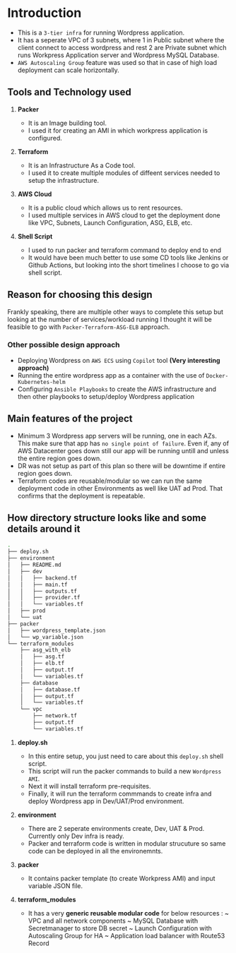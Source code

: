 # Introduction

- This is a `3-tier infra` for running Wordpress application.
- It has a seperate VPC of 3 subnets, where 1 in Public subnet where the client connect to access wordpress and rest 2 are Private subnet which runs Workpress Application server and Wordpress MySQL Database.
- `AWS Autoscaling Group` feature was used so that in case of high load deployment can scale horizontally.

## Tools and Technology used 

1. **Packer**
    - It is an Image building tool.
    - I used it for creating an AMI in which workpress application is configured.

2. **Terraform**
    - It is an Infrastructure As a Code tool.
    - I used it to create multiple modules of diffeent services needed to setup the infrastructure.

3. **AWS Cloud**
    - It is a public cloud which allows us to rent resources.
    - I used multiple services in AWS cloud to get the deployment done like VPC, Subnets, Launch Configuration, ASG, ELB, etc.

4. **Shell Script**
    - I used to run packer and terraform command to deploy end to end
    - It would have been much better to use some CD tools like Jenkins or Github Actions, 
      but looking into the short timelines I choose to go via shell script.

## Reason for choosing this design

Frankly speaking, there are multiple other ways to complete this setup but looking at the number of services/workload running I thought it will be feasible to go with `Packer-Terraform-ASG-ELB` approach.

### Other possible design approach 
  - Deploying Wordpress on `AWS ECS` using `Copilot` tool **(Very interesting approach)**
  - Running the entire wordpress app as a container with the use of `Docker-Kubernetes-helm`
  - Configuring `Ansible Playbooks` to create the AWS infrastructure and then other playbooks to setup/deploy Wordpress application

## Main features of the project

- Minimum 3 Wordpress app servers will be running, one in each AZs. This make sure that app has `no single point of failure`. Even if, any of AWS Datacenter goes down still our app will be running untill and unless the entire region goes down.
- DR was not setup as part of this plan so there will be downtime if entire region goes down.
- Terraform codes are reusable/modular so we can run the same deployment code in other Environments as well like UAT ad Prod. That confirms that the deployment is repeatable.

## How directory structure looks like and some details around it

```bash
.
├── deploy.sh
├── environment
│   ├── README.md
│   ├── dev
│   │   ├── backend.tf
│   │   ├── main.tf
│   │   ├── outputs.tf
│   │   ├── provider.tf
│   │   └── variables.tf
│   ├── prod
│   └── uat
├── packer
│   ├── wordpress_template.json
│   └── wp_variable.json
└── terraform_modules
    ├── asg_with_elb
    │   ├── asg.tf
    │   ├── elb.tf
    │   ├── output.tf
    │   └── variables.tf
    ├── database
    │   ├── database.tf
    │   ├── output.tf
    │   └── variables.tf
    └── vpc
        ├── network.tf
        ├── output.tf
        └── variables.tf
```

1. **deploy.sh**
      - In this entire setup, you just need to care about this `deploy.sh` shell script.
      - This script will run the packer commands to build a new `Wordpress AMI`.
      - Next it will install terraform pre-requisites.
      - Finally, it will run the terraform commmands to create infra and deploy Wordpress app in Dev/UAT/Prod environment.

2. **environment**
      - There are 2 seperate environments create, Dev, UAT & Prod. Currently only Dev infra is ready.
      - Packer and terraform code is written in modular strucuture so same code can be deployed in all the environemnts.

3. **packer**
      - It contains packer template (to create Workpress AMI) and input variable JSON file.

4. **terraform_modules**
      - It has a very **generic reusable modular code** for below resources :
          ~ VPC and all network components
          ~ MySQL Database with Secretmanager to store DB secret
          ~ Launch Configuration with Autoscaling Group for HA
          ~ Application load balancer with Route53 Record